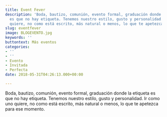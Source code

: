 ```yaml
---
title: Event Fever
description: 'Boda, bautizo, comunión, evento formal, graduación donde la etiqueta
  es que no hay etiqueta. Tenemos nuestro estilo, gusto y personalidad. Ir como uno
  quiere, no como está escrito, más natural o menos, lo que te apetezca para ese momento. '
slug: eventfever
image: BLOGEVENTO.jpg
keywords: ''
buttontext: Más eventos
categories:
- ''
- ''
- Evento
- Invitada
- Perfecta
date: 2018-05-31T04:26:13.000+00:00

---
```

Boda, bautizo, comunión, evento formal, graduación donde la etiqueta es que no hay etiqueta. Tenemos nuestro estilo, gusto y personalidad. Ir como uno quiere, no como está escrito, más natural o menos, lo que te apetezca para ese momento.